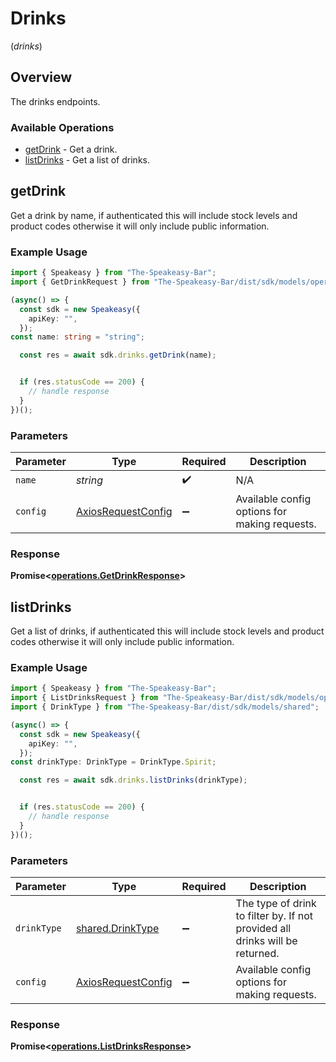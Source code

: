 # Drinks
(*drinks*)

## Overview

The drinks endpoints.

### Available Operations

* [getDrink](#getdrink) - Get a drink.
* [listDrinks](#listdrinks) - Get a list of drinks.

## getDrink

Get a drink by name, if authenticated this will include stock levels and product codes otherwise it will only include public information.

### Example Usage

```typescript
import { Speakeasy } from "The-Speakeasy-Bar";
import { GetDrinkRequest } from "The-Speakeasy-Bar/dist/sdk/models/operations";

(async() => {
  const sdk = new Speakeasy({
    apiKey: "",
  });
const name: string = "string";

  const res = await sdk.drinks.getDrink(name);


  if (res.statusCode == 200) {
    // handle response
  }
})();
```

### Parameters

| Parameter                                                    | Type                                                         | Required                                                     | Description                                                  |
| ------------------------------------------------------------ | ------------------------------------------------------------ | ------------------------------------------------------------ | ------------------------------------------------------------ |
| `name`                                                       | *string*                                                     | :heavy_check_mark:                                           | N/A                                                          |
| `config`                                                     | [AxiosRequestConfig](https://axios-http.com/docs/req_config) | :heavy_minus_sign:                                           | Available config options for making requests.                |


### Response

**Promise<[operations.GetDrinkResponse](../../models/operations/getdrinkresponse.md)>**


## listDrinks

Get a list of drinks, if authenticated this will include stock levels and product codes otherwise it will only include public information.

### Example Usage

```typescript
import { Speakeasy } from "The-Speakeasy-Bar";
import { ListDrinksRequest } from "The-Speakeasy-Bar/dist/sdk/models/operations";
import { DrinkType } from "The-Speakeasy-Bar/dist/sdk/models/shared";

(async() => {
  const sdk = new Speakeasy({
    apiKey: "",
  });
const drinkType: DrinkType = DrinkType.Spirit;

  const res = await sdk.drinks.listDrinks(drinkType);


  if (res.statusCode == 200) {
    // handle response
  }
})();
```

### Parameters

| Parameter                                                                    | Type                                                                         | Required                                                                     | Description                                                                  |
| ---------------------------------------------------------------------------- | ---------------------------------------------------------------------------- | ---------------------------------------------------------------------------- | ---------------------------------------------------------------------------- |
| `drinkType`                                                                  | [shared.DrinkType](../../models/shared/drinktype.md)                         | :heavy_minus_sign:                                                           | The type of drink to filter by. If not provided all drinks will be returned. |
| `config`                                                                     | [AxiosRequestConfig](https://axios-http.com/docs/req_config)                 | :heavy_minus_sign:                                                           | Available config options for making requests.                                |


### Response

**Promise<[operations.ListDrinksResponse](../../models/operations/listdrinksresponse.md)>**

